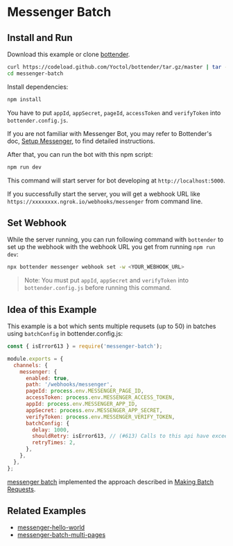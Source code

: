 # Messenger Batch

## Install and Run

Download this example or clone [bottender](https://github.com/Yoctol/bottender).

```sh
curl https://codeload.github.com/Yoctol/bottender/tar.gz/master | tar -xz --strip=2 bottender-master/examples/messenger-batch
cd messenger-batch
```

Install dependencies:

```sh
npm install
```

You have to put `appId`, `appSecret`, `pageId`, `accessToken` and `verifyToken` into `bottender.config.js`.

If you are not familiar with Messenger Bot, you may refer to Bottender's doc, [Setup Messenger](https://bottender.js.org/docs/channel-messenger-setup), to find detailed instructions.

After that, you can run the bot with this npm script:

```sh
npm run dev
```

This command will start server for bot developing at `http://localhost:5000`.

If you successfully start the server, you will get a webhook URL like `https://xxxxxxxx.ngrok.io/webhooks/messenger` from command line.

## Set Webhook

While the server running, you can run following command with `bottender` to set up the webhook with the webhook URL you get from running `npm run dev`:

```sh
npx bottender messenger webhook set -w <YOUR_WEBHOOK_URL>
```

> Note: You must put `appId`, `appSecret` and `verifyToken` into `bottender.config.js` before running this command.

## Idea of this Example

This example is a bot which sents multiple requsets (up to 50) in batches using `batchConfig` in bottender.config.js:

```js
const { isError613 } = require('messenger-batch');

module.exports = {
  channels: {
    messenger: {
      enabled: true,
      path: '/webhooks/messenger',
      pageId: process.env.MESSENGER_PAGE_ID,
      accessToken: process.env.MESSENGER_ACCESS_TOKEN,
      appId: process.env.MESSENGER_APP_ID,
      appSecret: process.env.MESSENGER_APP_SECRET,
      verifyToken: process.env.MESSENGER_VERIFY_TOKEN,
      batchConfig: {
        delay: 1000,
        shouldRetry: isError613, // (#613) Calls to this api have exceeded the rate limit.
        retryTimes: 2,
      },
    },
  },
};
```

[messenger batch](https://github.com/Yoctol/messenger-batch) implemented the approach described in [Making Batch Requests](https://developers.facebook.com/docs/graph-api/making-multiple-requests/).

## Related Examples

- [messenger-hello-world](../messenger-hello-world)
- [messenger-batch-multi-pages](../messenger-batch-multi-pages)
